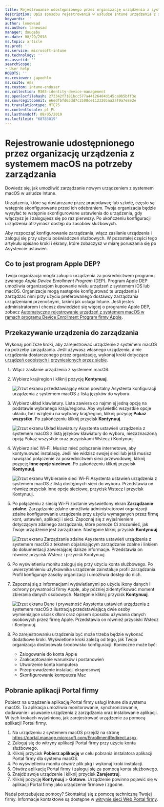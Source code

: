 ```yaml
---
title: Rejestrowanie udostępnionego przez organizację urządzenia z systemem macOS na potrzeby zarządzania | Microsoft Docs
description: Opis sposobu rejestrowania w usłudze Intune urządzenia z systemem macOS, które zostało zakupione i udostępnione przez Twoją organizację.
keywords: ''
author: lenewsad
ms.author: lanewsad
manager: dougeby
ms.date: 08/29/2018
ms.topic: article
ms.prod: ''
ms.service: microsoft-intune
ms.technology: ''
ms.assetid: ''
searchScope:
- User help
ROBOTS: ''
ms.reviewer: japoehlm
ms.suite: ems
ms.custom: intune-enduser
ms.collection: M365-identity-device-management
ms.openlocfilehash: 273342f7181bcc577a44126404d145ca9b5bff3e
ms.sourcegitcommit: e6edfbfd63dd7c2500ce1123205aa2af9a7e8e2e
ms.translationtype: MTE75
ms.contentlocale: pl-PL
ms.lasthandoff: 08/05/2019
ms.locfileid: "68783019"
---
```

# <a name="enroll-your-organization-provided-macos-device-in-management"></a>Rejestrowanie udostępnionego przez organizację urządzenia z systemem macOS na potrzeby zarządzania

Dowiedz się, jak umożliwić zarządzanie nowym urządzeniem z systemem macOS w usłudze Intune.  

Urządzenia, które są dostarczane przez pracodawcę lub szkołę, często są wstępnie skonfigurowane przed ich odebraniem. Twoja organizacja będzie wysyłać te wstępnie skonfigurowane ustawienia do urządzenia, gdy włączysz je i zalogujesz się po raz pierwszy. Po ukończeniu konfiguracji urządzenia otrzymasz dostęp do zasobów służbowych. 

Aby rozpocząć konfigurowanie zarządzania, włącz zasilanie urządzenia i zaloguj się przy użyciu poświadczeń służbowych. W pozostałej części tego artykułu opisano kroki i ekrany, które zobaczysz w miarę poruszania się po Asystencie ustawień.   

## <a name="what-is-apple-dep"></a>Co to jest program Apple DEP?
Twoja organizacja mogła zakupić urządzenia za pośrednictwem programu zwanego *Apple Device Enrollment Program* (DEP). Program Apple DEP umożliwia organizacjom kupowanie wielu urządzeń z systemem iOS lub macOS. Organizacje mogą następnie konfigurować te urządzenia i zarządzać nimi przy użyciu preferowanego dostawcy zarządzania urządzeniami przenośnymi, takimi jak usługa Intune. Jeśli jesteś administratorem i chcesz dowiedzieć się więcej o programie Apple DEP, zobacz [Automatyczne rejestrowanie urządzeń z systemem macOS w ramach programu Device Enrollment Program firmy Apple](https://docs.microsoft.com/intune/device-enrollment-program-enroll-macos).  

## <a name="get-your-device-managed"></a>Przekazywanie urządzenia do zarządzania 
Wykonaj poniższe kroki, aby zarejestrować urządzenie z systemem macOS na potrzeby zarządzania. Jeśli używasz własnego urządzenia, a nie urządzenia dostarczonego przez organizację, wykonaj kroki dotyczące [urządzeń osobistych i przyniesionych przez siebie](enroll-your-device-in-intune-macos-cp.md).  

1. Włącz zasilanie urządzenia z systemem macOS. 
2. Wybierz kraj/region i kliknij pozycję **Kontynuuj**.  

   ![Zrzut ekranu przedstawiający ekran powitalny Asystenta konfiguracji urządzenia z systemem macOS z listą języków do wyboru.](./media/macos-dep-welcome-1808.png)   
3. Wybierz układ klawiatury. Lista zawiera co najmniej jedną opcję na podstawie wybranego kraju/regionu. Aby wyświetlić wszystkie opcje układu, bez względu na wybrany kraj/region, kliknij pozycję **Pokaż wszystko**. Po zakończeniu kliknij przycisk **Kontynuuj**.  

   ![Zrzut ekranu Układ klawiatury Asystenta ustawień urządzenia z systemem macOS z listą języków klawiatury do wyboru, niezaznaczoną opcją Pokaż wszystkie oraz przyciskami Wstecz i Kontynuuj.](./media/macos-dep-keyboard-1808.png)  
4. Wybierz sieć Wi-Fi. Musisz mieć połączenie internetowe, aby kontynuować instalację. Jeśli nie widzisz swojej sieci lub jeśli musisz nawiązać połączenie za pośrednictwem sieci przewodowej, kliknij pozycję **Inne opcje sieciowe**. Po zakończeniu kliknij przycisk **Kontynuuj**.  

   ![Zrzut ekranu Wybieranie sieci Wi-Fi Asystenta ustawień urządzenia z systemem macOS z listą dostępnych sieci do wyboru. Przedstawia on również przycisk Inne opcje sieciowe, przycisk Wstecz i przycisk Kontynuuj.](./media/macos-dep-wifi-1808.png)  
5. Po połączeniu z siecią Wi-Fi zostanie wyświetlony ekran **Zarządzanie zdalne**. Zarządzanie zdalne umożliwia administratorowi organizacji zdalne konfigurowanie urządzenia przy użyciu wymaganych przez firmę kont, ustawień, aplikacji i sieci. Zapoznaj się z wyjaśnieniem dotyczącym zdalnego zarządzania, które pomoże Ci zrozumieć, jak Twoje urządzenie jest zarządzane. Następnie kliknij przycisk **Kontynuuj**.  

   ![Zrzut ekranu Zarządzanie zdalne Asystenta ustawień urządzenia z systemem macOS z tekstem objaśniającym zarządzanie zdalne i linkiem do dokumentacji zawierającej dalsze informacje. Przedstawia on również przycisk Wstecz i przycisk Kontynuuj.](./media/macos-dep-remote-management-1-1808.png)  
6. Po wyświetleniu monitu zaloguj się przy użyciu konta służbowego. Po uwierzytelnieniu użytkownika urządzenie zainstaluje profil zarządzania. Profil konfiguruje zasoby organizacji i umożliwia dostęp do nich.  
7. Zapoznaj się z informacjami wyświetlanymi po użyciu ikony danych i ochrony prywatności firmy Apple, aby później zidentyfikować moment zbierania danych osobowych. Następnie kliknij przycisk **Kontynuuj**.  

   ![Zrzut ekranu Dane i prywatność Asystenta ustawień urządzenia z systemem macOS z ilustracją przedstawiającą dwie osoby wymieniające uścisk dłoni oraz opisem sposobu używania danych osobowych przez firmę Apple. Przedstawia on również przyciski Wstecz i Kontynuuj.](./media/macos-dep-apple-data-privacy-1808.png)  
8. Po zarejestrowaniu urządzenia być może trzeba będzie wykonać dodatkowe kroki. Wyświetlone kroki zależą od tego, jak Twoja organizacja dostosowała środowisko konfiguracji. Konieczne może być:
    * Zalogowanie do konta Apple
    * Zaakceptowanie warunków i postanowień
    * Utworzenie konta komputera
    * Przeprowadzenie instalacji ekspresowej
    * Skonfigurowanie komputera Mac  
## <a name="get-the-company-portal-app"></a>Pobranie aplikacji Portal firmy      
Pobierz na urządzenie aplikację Portal firmy usługi Intune dla systemu macOS. Ta aplikacja umożliwia monitorowanie, synchronizowanie, dodawanie i usuwanie urządzenia z zarządzania oraz instalowanie aplikacji. W tych krokach wyjaśniono, jak zarejestrować urządzenie za pomocą aplikacji Portal firmy.  
1. Na urządzeniu z systemem macOS przejdź na stronę https://portal.manage.microsoft.com/EnrollmentRedirect.aspx.
2. Zaloguj się do witryny aplikacji Portal firmy przy użyciu konta służbowego. 
3. Kliknij przycisk **Pobierz aplikację** w celu pobrania instalatora aplikacji Portal firmy dla systemu macOS.
4. Po wyświetleniu monitu otwórz plik pkg i wykonaj kroki instalacji.
4. Otwórz aplikację Portal firmy i zaloguj się za pomocą konta służbowego.
5. Znajdź swoje urządzenie i kliknij przycisk **Zarejestruj**.
6. Kliknij pozycję **Kontynuuj** > **Gotowe**. Urządzenie powinno pojawić się w aplikacji Portal firmy jako urządzenie firmowe i zgodne.

Nadal potrzebujesz pomocy? Skontaktuj się z pomocą techniczną Twojej firmy. Informacje kontaktowe są dostępne w [witrynie sieci Web Portal firmy](https://go.microsoft.com/fwlink/?linkid=2010980).

